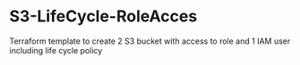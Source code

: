 # S3-LifeCycle-RoleAcces
Terraform template to create 2 S3 bucket with access to role and 1 IAM user including life cycle policy
